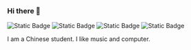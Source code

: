 ### Hi there 👋

![Static Badge](https://img.shields.io/badge/CS109-finished-green) ![Static Badge](https://img.shields.io/badge/EE205-finished-green) ![Static Badge](https://img.shields.io/badge/CS207-ongoing-blue) ![Static Badge](https://img.shields.io/badge/CS203B-ongoing-blue) 

I am a Chinese student. I like music and computer.

<!--
**pentaoa/pentaoa** is a ✨ _special_ ✨ repository because its `README.md` (this file) appears on your GitHub profile.

Here are some ideas to get you started:

- 🔭 I’m currently working on ...
- 🌱 I’m currently learning ...
- 👯 I’m looking to collaborate on ...
- 🤔 I’m looking for help with ...
- 💬 Ask me about ...
- 📫 How to reach me: ...
- 😄 Pronouns: ...
- ⚡ Fun fact: ...
-->

